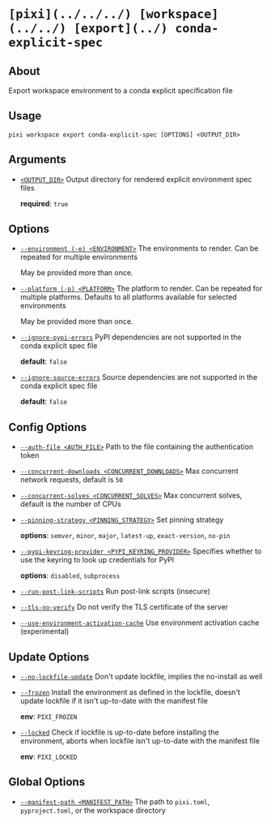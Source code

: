 # `[pixi](../../../) [workspace](../../) [export](../) conda-explicit-spec`

## About

Export workspace environment to a conda explicit specification file

## Usage

```text
pixi workspace export conda-explicit-spec [OPTIONS] <OUTPUT_DIR>

```

## Arguments

- [`<OUTPUT_DIR>`](#arg-%3COUTPUT_DIR%3E) Output directory for rendered explicit environment spec files

  **required**: `true`

## Options

- [`--environment (-e) <ENVIRONMENT>`](#arg---environment) The environments to render. Can be repeated for multiple environments

  May be provided more than once.

- [`--platform (-p) <PLATFORM>`](#arg---platform) The platform to render. Can be repeated for multiple platforms. Defaults to all platforms available for selected environments

  May be provided more than once.

- [`--ignore-pypi-errors`](#arg---ignore-pypi-errors) PyPI dependencies are not supported in the conda explicit spec file

  **default**: `false`

- [`--ignore-source-errors`](#arg---ignore-source-errors) Source dependencies are not supported in the conda explicit spec file

  **default**: `false`

## Config Options

- [`--auth-file <AUTH_FILE>`](#arg---auth-file) Path to the file containing the authentication token

- [`--concurrent-downloads <CONCURRENT_DOWNLOADS>`](#arg---concurrent-downloads) Max concurrent network requests, default is `50`

- [`--concurrent-solves <CONCURRENT_SOLVES>`](#arg---concurrent-solves) Max concurrent solves, default is the number of CPUs

- [`--pinning-strategy <PINNING_STRATEGY>`](#arg---pinning-strategy) Set pinning strategy

  **options**: `semver`, `minor`, `major`, `latest-up`, `exact-version`, `no-pin`

- [`--pypi-keyring-provider <PYPI_KEYRING_PROVIDER>`](#arg---pypi-keyring-provider) Specifies whether to use the keyring to look up credentials for PyPI

  **options**: `disabled`, `subprocess`

- [`--run-post-link-scripts`](#arg---run-post-link-scripts) Run post-link scripts (insecure)

- [`--tls-no-verify`](#arg---tls-no-verify) Do not verify the TLS certificate of the server

- [`--use-environment-activation-cache`](#arg---use-environment-activation-cache) Use environment activation cache (experimental)

## Update Options

- [`--no-lockfile-update`](#arg---no-lockfile-update) Don't update lockfile, implies the no-install as well

- [`--frozen`](#arg---frozen) Install the environment as defined in the lockfile, doesn't update lockfile if it isn't up-to-date with the manifest file

  **env**: `PIXI_FROZEN`

- [`--locked`](#arg---locked) Check if lockfile is up-to-date before installing the environment, aborts when lockfile isn't up-to-date with the manifest file

  **env**: `PIXI_LOCKED`

## Global Options

- [`--manifest-path <MANIFEST_PATH>`](#arg---manifest-path) The path to `pixi.toml`, `pyproject.toml`, or the workspace directory

